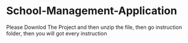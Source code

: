# School-Management-Application
Please Downlod The Project and then unzip the file, 
then go instruction folder, then you will got every instruction
